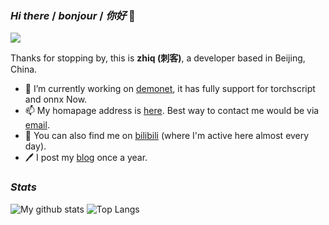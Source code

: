 ### *Hi there* / *bonjour* / *你好* 👋

<p>
  <img src="https://visitor-badge.glitch.me/badge?page_id=zhiqwang.zhiqwang" />
</p>

Thanks for stopping by, this is **zhiq (刺客)**, a developer based in Beijing, China.

- 🤗 I’m currently working on [demonet](https://github.com/zhiqwang/demonet), it has fully support for torchscript and onnx Now.
- 📫 My homapage address is [here](https://zhiqwang.com). Best way to contact me would be via [email](mailto:me@zhiqwang.com).
- 🥳 You can also find me on [bilibili](https://space.bilibili.com/168869832) (where I'm active here almost every day).
- 🖊️ I post my [blog](https://zhiqwang.com/post) once a year.

### *Stats*

![My github stats](https://github-readme-stats.vercel.app/api?username=zhiqwang&count_private=true&show_icons=true&hide=issues&include_all_commits=true) ![Top Langs](https://github-readme-stats.anuraghazra1.vercel.app/api/top-langs/?username=zhiqwang&layout=compact&hide=jupyter%20notebook)
